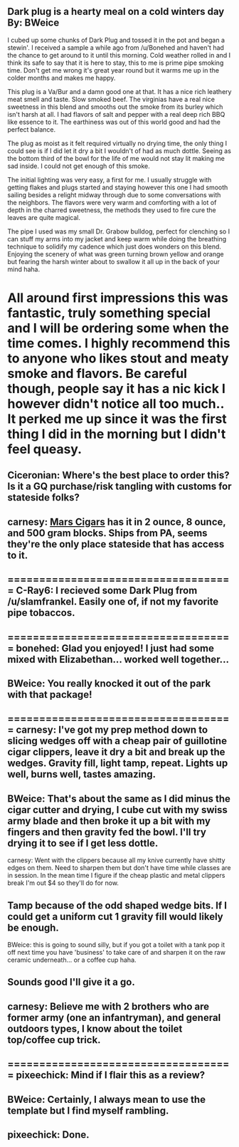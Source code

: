 Dark plug is a hearty meal on a cold winters day
By: BWeice
---
I cubed up some chunks of Dark Plug and tossed it in the pot and began a stewin'. I received a sample a while ago from /u/Bonehed and haven't had the chance to get around to it until this morning. Cold weather rolled in and I think its safe to say that it is here to stay, this to me is prime pipe smoking time. Don't get me wrong it's great year round but it warms me up in the colder months and makes me happy.

This plug is a Va/Bur and a damn good one at that. It has a nice rich leathery meat smell and taste. Slow smoked beef. The virginias have a real nice sweetness in this blend and smooths out the smoke from its burley which isn't harsh at all. I had flavors of salt and pepper with a real deep rich BBQ like essence to it. The earthiness was out of this world good and had the perfect balance.

The plug as moist as it felt required virtually no drying time, the only thing I could see is if I did let it dry a bit I wouldn't of had as much dottle. Seeing as the bottom third of the bowl for the life of me would not stay lit making me sad inside. I could not get enough of this smoke.

The initial lighting was very easy, a first for me. I usually struggle with getting flakes and plugs started and staying however this one I had smooth sailing besides a relight midway through due to some conversations with the neighbors. The flavors were very warm and comforting with a lot of depth in the charred sweetness, the methods they used to fire cure the leaves are quite magical.

The pipe I used was my small Dr. Grabow bulldog, perfect for clenching so I can stuff my arms into my jacket and keep warm while doing the breathing technique to solidify my cadence which just does wonders on this blend. Enjoying the scenery of what was green turning brown yellow and orange but fearing the harsh winter about to swallow it all up in the back of your mind haha.

All around first impressions this was fantastic, truly something special and I will be ordering some when the time comes. I highly recommend this to anyone who likes stout and meaty smoke and flavors. Be careful though, people say it has a nic kick I however didn't notice all too much.. It perked me up since it was the first thing I did in the morning but I didn't feel queasy.
====================================
Ciceronian: Where's the best place to order this? Is it a GQ purchase/risk tangling with customs for stateside folks? 
--
carnesy: [Mars Cigars](http://www.marscigars.com/gh-darkplug.aspx) has it in 2 ounce, 8 ounce, and 500 gram blocks. Ships from PA, seems they're the only place stateside that has access to it.
--
====================================
C-Ray6: I recieved some Dark Plug from /u/slamfrankel. Easily one of, if not my favorite pipe tobaccos.
--
====================================
bonehed: Glad you enjoyed! I just had some mixed with Elizabethan... worked well together...
--
BWeice: You really knocked it out of the park with that package!
--
====================================
carnesy: I've got my prep method down to slicing wedges off with a cheap pair of guillotine cigar clippers, leave it dry a bit and break up the wedges. Gravity fill, light tamp, repeat. Lights up well, burns well, tastes amazing.
--
BWeice: That's about the same as I did minus the cigar cutter and drying, I cube cut with my swiss army blade and then broke it up a bit with my fingers and then gravity fed the bowl. I'll try drying it to see if I get less dottle.
--
carnesy: Went with the clippers because all my knive currently have shitty edges on them. Need to sharpen them but don't have time while classes are in session. In the mean time I figure if the cheap plastic and metal clippers break I'm out $4 so they'll do for now.

Tamp because of the odd shaped wedge bits. If I could get a uniform cut 1 gravity fill would likely be enough.
--
BWeice: this is going to sound silly, but if you got a toilet with a tank pop it off next time you have 'business' to take care of and sharpen it on the raw ceramic underneath... or a coffee cup haha.

Sounds good I'll give it a go.
--
carnesy: Believe me with 2 brothers who are former army (one an infantryman), and general outdoors types, I know about the toilet top/coffee cup trick.
--
====================================
pixeechick: Mind if I flair this as a review?
--
BWeice: Certainly, I always mean to use the template but I find myself rambling.
--
pixeechick: Done.
--
